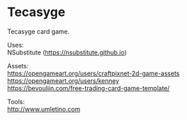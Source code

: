 # Tecasyge
Tecasyge card game.

Uses:<br>
NSubstitute (https://nsubstitute.github.io)

Assets:<br>
https://opengameart.org/users/craftpixnet-2d-game-assets<br>
https://opengameart.org/users/kenney<br>
https://bevouliin.com/free-trading-card-game-template/<br>

Tools:<br>
http://www.umletino.com<br>